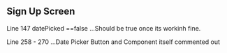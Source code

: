 Sign Up Screen
--------------

Line 147 datePicked ==false   ...Should be true once its workinh fine.

Line 258 - 270  ...Date Picker Button and Component itself commented out